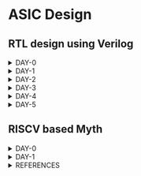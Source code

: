 # ASIC Design

## RTL design using Verilog
<details>
<summary>DAY-0</summary>
<br>



### Icarus Verilog Installation

**Steps to install Icarus Verilog**
```
sudo apt-get install iverilog
```


![iverilog](./Images/Iverilog.png)


iverilog tool installed

### Yosys Installation

**Steps to install Yosys**

```
git clone https://github.com/YosysHQ/yosys.git
cd yosys 
sudo apt install make (If make is not installed please install it) 
sudo apt-get install build-essential clang bison flex \
    libreadline-dev gawk tcl-dev libffi-dev git \
    graphviz xdot pkg-config python3 libboost-system-dev \
    libboost-python-dev libboost-filesystem-dev zlib1g-dev
make config-gcc
make 
sudo make install
```

![yosys](./Images/Yosys.png)

Yosys installed



### Gtkwave Installation

**Steps to install Gtkwave**
```
sudo apt update
sudo apt install gtkwave
```

![gtkwave](./Images/Gtkwave.png)

gtkwave installed

### Ngspice installation
**Steps to install ngspice**
```
wget https://sourceforge.net/projects/ngspice/files/ngspice-40.tar.gz
tar -zxvf ngspice-40.tar.gz
cd ngspice-40
mkdir release
cd release
sudo apt install automake libtool libxaw7-dev flex bison libncurses5-dev
../configure  --with-x --with-readline=yes --disable-debug
make
sudo make install
```
![ngspice](./Images/Ngspice.png)

ngspice installed

### OpenSTA Installtion
**Steps to install OpenSTA**
```
git clone https://github.com/The-OpenROAD-Project/OpenSTA.git
cd OpenSTA
mkdir build
cd build
sudo apt-get install cmake clang gcctcl swig bison flex
cmake ..
make
```
![opensta](./Images/OpenSTA.png)

Note: Additional step of storing path of openSTA executable file in environment variables is done for easy access in terminal

Open STA installed

### Magic tool installation
**steps to install magic layout tool**
```
sudo apt-get install m4
sudo apt-get install tcsh
sudo apt-get install csh
sudo apt-get install libx11-dev
sudo apt-get install tcl-dev tk-dev
sudo apt-get install libcairo2-dev
sudo apt-get install mesa-common-dev libglu1-mesa-dev
sudo apt-get install libncurses-dev
git clone https://github.com/RTimothyEdwards/magic
cd magic-master
./configure
make
make install
sudo apt install magic
```

![magic](./Images/Magic.png)

Magic tool installed
</details>

<details>
<summary>DAY-1</summary>
<br>

### Overview
This session is about steps followed to compile and simulate verilog design and testbench codes using iverilog tool. This section also deals with graphical waveform viewer tool called gtkwave and synthesis tool called yosys and its steps to produce netlist from design file.

### Sample Verilog simulation
This session takes an example of 2x1 multiplexer (verilog design and test bench) to demonstrate iverilog compilation and gtkwave waveform viewer. 

The verilog codes are taken from github repository: https://github.com/kunalg123/sky130RTLDesignAndSynthesisWorkshop.git



Following is syntax for compilation and execution of verilog codes to generation outputs.
```
iverilog designfile.v testbench.v
./aout
gtkwave vcdfile.vcd
```


Below represents sample design verilog codes.

![verilogcode](./Images/Verilogcode.png)



Below represent simulation output of 2x1 multiplexer design.

![simulation](./Images/Simulation.png)



### Yosys synthesis process
This section explains the concept of yosys library cells and process of generating netlist using yosys tool. The library contains variety of cells with various operating speeds for different applications and avoid violations. 

Following represents various commands used to generate netlist for given design.

```
yosys> read_liberty -lib <path to lib file>
yosys> read_verilog <path to verilog file>
yosys> synth -top <top_module_name>
yosys> abc -liberty <path to lib file>
yosys> show
yosys> write_verilog <file_name_netlist.v>
yosys> write_verilog -noattr <file_name_netlist.v>
```


Below represents schematic represented by yosys tool for given design.
![Schematic](./Images/Schematic.png)



Below represents netlist represented by yosys tool for given design.
![Netlist](./Images/Netlist.png)






</details>



<details>
<summary>DAY-2</summary>

### Overview
This section describes basic understanding of lib technology file and its important aspects. This section also explains hierarchy and flat synthesis implementation of multiple modules.

### Verilog modules
The verilog codes are taken from github repository: https://github.com/kunalg123/sky130RTLDesignAndSynthesisWorkshop.git

The verilog codes considered are multiple_moudules.v

### Sample Synthesis of multiple modules
This section explains the sample synthesis process involved in multiple modules rather than single module. The previously discussed yosys commands are used to execute synthesis process with respective parameters for two types of designs. They are hierarchy and flat designs. 

```
yosys> read_liberty -lib <path to lib file>
yosys> read_verilog <path to verilog file>
yosys> synth -top <top_module_name>
yosys> abc -liberty <path to lib file>
yosys> flatten
yosys> show
yosys> write_verilog -noattr <file_name_netlist.v>
```

Following represents schematic netlist of hierarchy design.
![Multiple_modules](./Images/Multiple_modules.png)
 
Following represents schematic netlist of flat design.
![Multiple_modules_flat](./Images/Multiple_modules_flat.png)


### Sample synthesis of submodules
In this section, we learn about synthesis process of submodules and generating corrspnding netlist.

We follow the similar steps as decribed previously with small change in synthesis command i.e we specify the subodule name we are interested and apply steps similar to we have seen previosuly till netlist generation.
```
yosys> read_liberty -lib <path to lib file>
yosys> read_verilog <path to verilog file>
synth -top <submodule_name>
yosys> abc -liberty <path to lib file>
yosys> show
yosys> write_verilog -noattr <file_name_netlist.v>
```

Following represents synthesis schematic of two submodules defined in main design file.
![Submodule1](./Images/Submodule1.png)

![Submodule2](./Images/Submodule2.png)

We prefer to synthesize submodules separately due to various reasons such as inefficient synthesis carried out if done with entire module, if design contains replica of sub modules, we would like to synthesize once and combine together in main module.

### Coding styles
This section explains about various coding styles. 

Usually, in a digital circuit, we encounter an issue called as glitch. This is due to propagation delay associated with gates in circuit. To resolve this issue, we use D flip flop in between combinational circuits to hold the stable value and prevent it from disturbing next stage until positive edge of clock occurs. Hence, we want a particular value to occur initially. This is achieved through synchronous or asynchronous reset signals.

Following represents asynchronous reset signal in action.
![Dff_async_res](./Images/Dff_async_res.png)

Following represents asynchronous set signal in action.
![Dff_async_set](./Images/Dff_async_set.png)
 
Following represents synchronous reset signal in action.
![Dff_sync_res](./Images/Dff_sync_res.png)

### Synthesis of Flop circuits
This section explains steps to be followed in synthesis of circuits containing flop modules and its commands.

These include an additional step specifically for FF designs to pick library cells specific to them. 
```
yosys> read_liberty -lib <path to lib file>
yosys> read_verilog <path to verilog file>
yosys> synth -top <top_module_name>
yosys> dfflibmap -liberty <path to lib file>
yosys> abc -liberty <path to lib file>
yosys> show
yosys> write_verilog <file_name_netlist.v>
yosys> write_verilog -noattr <file_name_netlist.v>
```

Following represents asynchronous reset schematic representation.
![Dff_async_res](./Images/Dff_async_res_schematic.png)

Following represents asynchronous set schematic representation.
![Dff_async_set](./Images/Dff_async_set_schematic.png)
 
Following represents synchronous reset schematic representation.
![Dff_sync_res](./Images/Dff_sync_res_schematic.png)

### Interesting optimization exhibited by yosys
This section describes about glimpse of optimization executed by yosys.

Lets take example of hardware to that multiplies 2 to input and produces output. We think that we require some kind of gates to achieve that execution, but at end of day its all playing with wires. The tool does not map hardware to any standard cell in library due to optimization.

Following represents example of circuit to just multiply input to 2 and produce output.
![mul2](./Images/mul2.png)



</details>

<details>
<summary>DAY-3</summary>

### Introduction to optimization
Optimization plays an important while we design any hardware. It reduces number of components which inturn reduces size and improves performance. Many times, we come across an expression which by simplification reduces to a either simple variable or a constant value through reduction of unsued variables.

For example, if a DFF having D=0 and reset=1 will always have Q=0 for all clk values.
On the other side, if a DFF having D=0 and set signal will either Q=1 or Q=0 depending on set signal. If set=0 then Q =0 always. If set=1 Q=1 always.

### Combinational logic optimization

We have considered few examples to demonstrate optimization exhibited by yosys tool with additional step. The command removes unused cells and nets if any.
```
yosys> read_liberty -lib <path to lib file>
yosys> read_verilog <path to verilog file>
yosys> synth -top <top_module_name>
yosys> opt_clean -purge
yosys> abc -liberty <path to lib file>
yosys> show
yosys> write_verilog <file_name_netlist.v>
yosys> write_verilog -noattr <file_name_netlist.v>
```
Following represents simplified circuit for y=a?b:0
![opt_check](./Images/opt_check.png)

Following represents simplified circuit for y=a?1:b
![opt_check2](./Images/opt_check2.png)

Following represents simplified circuit for y=a?(c?b:0):0
![opt_check3](./Images/opt_check3.png)

Below is a small lab exercise to understand optimization done by yosys.

Following represents simplified circuit for y = a?(b?(a & c ):c):(!c)
![opt_check4](./Images/opt_check4.png)

Following represents sample multiple module verilog code and its simplified schematic diagram after optimization.
![multiple_module_opt_code](./Images/multiple_module_opt_code.png)

![multiple_module_opt](./Images/multiple_module_opt.png)

Following represents another sample multiple module  verilog code and its simplified schematic diagram after optimization.
![multiple_module_opt_code2](./Images/multiple_module_opt_code2.png)

![multiple_module_opt2](./Images/multiple_module_opt2.png)

### Sequential logic optimization

We have used few examples of sequential circuits to demonstrate optimization done by yosys.

```
yosys> read_liberty -lib <path to lib file>
yosys> read_verilog <path to verilog file>
yosys> synth -top <top_module_name>
yosys> dfflibmap -liberty <path to lib file>
yosys> opt_clean -purge
yosys> abc -liberty <path to lib file>
yosys> show
yosys> write_verilog -noattr <file_name_netlist.v>
```

Following represents dff_const1 verilog code and its simplified schematic diagram after optimization.
![dff_const1_code](./Images/dff_const1_code.png)

![dff_const1](./Images/dff_const1.png)

Following represents dff_const2 verilog code and its simplified schematic diagram after optimization.
![dff_const2_code](./Images/dff_const2_code.png)

![dff_const2](./Images/dff_const2.png)

Following represents dff_const3 verilog code and its simplified schematic diagram after optimization.
![dff_const3_code](./Images/dff_const3_code.png)

![dff_const3](./Images/dff_const3.png)

Following represents dff_const4 verilog code and its simplified schematic diagram after optimization.
![dff_const4_code](./Images/dff_const4_code.png)

![dff_const4](./Images/dff_const4.png)

Following represents dff_const5 verilog code and its simplified schematic diagram after optimization.
![dff_const5_code](./Images/dff_const5_code.png)

![dff_const5](./Images/dff_const5.png)

### Unsued output optimization in sequential circuits

The yosys tool removes unused logic not connected to outputs. Also, it removes outputs and its associated logic not required in output which is illustrated in below examples.

Following represents code and schematic of sample counter_opt design. Though the code contains 3bit register, but still yosys will retain logic only visible in required final output.
![counter_opt_code](./Images/counter_opt_code.png)

![counter_opt](./Images/counter_opt.png)

Following retention in logic required in output compared to previous one.
![counter_opt2_code](./Images/counter_opt2_code.png)

![counter_opt2](./Images/counter_opt2.png)


</details>

<details>
<summary>DAY-4</summary>

### Overview


### Gate level Simulation (GLS) & Synthesis
Gate level netlist is a verilog code generated by yosys to map it to standard cell library later. This code is functionally similar to RTL design code written by us. Simulation of netlist is done to ensure retention of functionality after synthesis. The netlist is build using gate models which is either timing aware or functional aware or both. Timing awareness refers to delay information associated with gates.


### Importance of GLS
Ideally, we expect gate level netlist to function similar as RTL design. But at times, it may not function as intended due to various reasons like missing signals in sensitivity list, improper use of blocking and non-blocking statements and improper RTL design.

### Blocking & Non-blocking statements
There are two important ways to write group of statements inside always block. 
Blocking statement refers to sequential execution of statements one at a time. ( = )
Non-blocking statement refers to parallel execution of statements( <= )
We prefer to use non-blocking statements in always block for sequential circuits. If we are using blocking statements, we should carefully place the statements proper order for logic to be executed properly.

### Sample GLS execution.
Consider the following mux code and its simulation in behaviourial modelling.
![ternary_mux_pre_code](./Images/ternary_mux_pre_code.png)

![ternary_mux_pre_sim](./Images/ternary_mux_pre_sim.png)

![ternary_mux](./Images/ternary_mux.png)


Now, after the synthesis of netlist of RTL design,  we verify the post synthesis simulation by using following command to use verilog models for GLS.
```
iverilog ../my_lib/verilog_model/primitives.v  ../my_lib/verilog_model/sky130_fd_sc_hd.v netlist.v tb.v
```
![ternary_mux_post_sim](./Images/ternary_mux_post_sim.png)

### Sample synthesis simulation mismatch due to missing sensitivity list
Here we consider a badly designed multiplexer which is sensitive to only select line changes and not input lines.
Following is RTL design, simulation and schematic representation for bad mux. We clearly observe in simulation that design is not working like a multiplexer.
![bad_mux_pre_code](./Images/bad_mux_pre_code.png)

![bad_mux_pre_sim](./Images/bad_mux_pre_sim.png)

![bad_mux](./Images/bad_mux.png)

Now, after synthesis, we observe synthesis simulation mismatch. 
![bad_mux_post_sim](./Images/bad_mux_post_sim.png)

### Sample synthesis simulation mismatch due to blocking statement
Here we consider a sample blocking statement example to understand importance of right use of blocking statements.
Following is sample RTL design, simulation and synthesis of blocking caveat code. We clearly observe mismatch in logic we intended to acheive and we currently observe.

![blocking_pre_code](./Images/blocking_pre_code.png)

![blocking_pre_sim](./Images/blocking_pre_sim.png)

![blocking](./Images/blocking.png)

Now, after synthesis, we observe synthesis simulation mismatch. 
![blocking_post_sim](./Images/blocking_post_sim.png)


</details>

<details>
<summary>DAY-5</summary>

### Overview
This section explains about simulation and synthesis of if, case, generate and loops statements

### If statements and associated caveat
If statements in verilog are mapped to a inter-linked multiplexer. The first condition will be given highest priority among others and else (if present) the lowest. But, due to bad style of coding we miss else statement, yosys will infer a latch to hold previous output. This problem mainly observed in combinational circuits due to presense of inferred latches. We observe these issues in following examples.

Here is sample incomplete if statement code, simulation and schematic representation.
![incomplete_if_code](./Images/incomplete_if_code.png)

![incomplete_if_sim](./Images/incomplete_if_sim.png)

![incomplete_if](./Images/incomplete_if.png)

Here is sample incomplete if statement2 code, simulation and schematic representation.
![incomplete_if2_code](./Images/incomplete_if2_code.png)

![incomplete_if2_sim](./Images/incomplete_if2_sim.png)

![incomplete_if2](./Images/incomplete_if2.png)

### Case statements and associated caveat
Even case statements in verilog are mapped to multiplexer. The code associated with particular condition is executed. If no condition is met, it will execute default statement (if present) otherwise it will infer latch and produce previous output. If a condition is i.e. case 2'b1?, then we may multiple statements matching and the one with highest priority will be executed. This is also an issue and should be taken care. In some scenario, we may have all conditions met, but we may have not assigned all outputs (if present). We observe these issues in following examples.

Here is sample incomplete case statement code, simulation and schematic representation.
![incomplete_case_code](./Images/incomplete_case_code.png)

![incomplete_case_sim](./Images/incomplete_case_sim.png)

![incomplete_case](./Images/incomplete_case.png)

Here is sample complete case statement code, simulation and schematic representation.
![complete_case_code](./Images/complete_case_code.png)

![complete_case_sim](./Images/complete_case_sim.png)

![complete_case](./Images/complete_case.png)

Here is sample partial case statement code, simulation and schematic representation.
![partial_case_code](./Images/partial_case_code.png)

![partial_case_sim](./Images/partial_case_sim.png)

![partial_case](./Images/partial_case.png)


Here is sample bad case statement code, simulation and schematic representation.
![bad_case_code](./Images/bad_case_code.png)

![bad_case_sim](./Images/bad_case_sim.png)

![bad_case](./Images/bad_case.png)

Now performing GLS, we find that the output stuck at some value is not seen here. It is functioaning as proper multiplixer.
![bad_case_post_sim](./Images/bad_case_post_sim.png)

### Looping constructs
Looping constructs are mainly used to evaluate repeated task efficiently. We have two types: For & Generate-For loop.

For loop is written inside always block and used to evaluate statements executed repeatedly for a certain number of times. A good example is a 128:1 multiplexer.

Following represents a sample for loop RTL code, simulation, schematic and synthesized simulation for multiplexer.
![mux_for_code](./Images/mux_for_code.png)

![mux_for_sim](./Images/mux_for_sim.png)

![mux_for](./Images/mux_for.png)

So even after synthesis, functionality is retained.
![mux_for_post_sim](./Images/mux_for_post_sim.png)

Generate for loop is written outside always block and used to instantiate a certain hardware multiple times. A good example is a 64 bit Full adder.

Following represents a sample generate loop RTL code, simulation, schematic and synthesized simulation for ripple carry adder.
![rca_code](./Images/rca_code.png)

![fa_code](./Images/fa_code.png)

![rca_sim](./Images/rca_sim.png)

![rca](./Images/rca.png)

So even after synthesis, functionality is retained.
![rca_post_sim](./Images/rca_post_sim.png)

</details>

## RISCV based Myth

<details>
<summary>DAY-0</summary>
This section describes steps to install and configure RISCV tool chain
```
git clone https://github.com/kunalg123/riscv_workshop_collaterals.git
sudo apt install libboost-regex-dev
cd riscv_workshop_collaterals
chmod 755 run.sh
./run.sh
```
The above commands usually creates a folder called "riscv_toolchain" in home folder. Follow the next commands to access the tool chain from anywhere in terminal. Otherwise, path to bin folder of toolchain has to be provided to execute respective commands.
```
gedit .bashrc
```
At last line of .bashrc
```
export PATH=/home/<username>/riscv_toolchain/riscv64-unknown-elf-gcc-8.3.0-2019.08.0-x86_64-linux-ubuntu14/bin:$PATH
```
Save and close the .bashrc file. Then give following command to apply the chnages of .bashrc file.
```
source .bashrc
```
![riscv_toolchain](./Images/riscv_toolchain.png)
Riscv toolchain installed

</details>

<details>
<summary>DAY-1</summary>

### Overview
This section explains about development of applications on custom hardware architecture. To begin with, we develop RTL of architecture and create layout of the same.

### Introduction
We have hardware resources and software codes running on these resources. Compiler is a tool that convert high level code to assembly level code. Assembler is a tool that converts assembly level code to machine level code. The assembly level code is specific to type of architecture used. We will also look into several instructions and concepts such as psuedo instructions, integer RV64I, multiply extenstion RV64M, single & double precision floating point extension, application binary interface, memory allocation and stack pointer.


### GCC compiler and sample usage
Gcc compiler is used to convert C code into machine code for computer to execute. Here is sample commands to compile and execute sample c code.
```
gcc -o code.out code.c
./code.out
```

Following is sample c code for sum of 'n' numbers.
```
#include<stdio.h>
int main()
{
	int n,sum=0;
	printf("Enter n: ");
	scanf("%d",&n);
	for(int i=1;i<=n;i++) {
	sum=sum+i; }
	printf("Sum of %d numbers is %d\n",n,sum);
	return 1;
}
```

![sum1ton](./Images/sum1ton.png)

### RISCV gcc compilation and assembly code
Folowing command describes the way to compile c code in riscv gcc compiler.
```
riscv64-unknown-elf-gcc -O1 -mabi=lp64 -march=rv64i -o <output>.o <inputfile>.c
```

Following represents way to observe object(compiled assembly code)
```
riscv64-unknown-elf-objdump -d <output>.o
```

If we want a bit optimized version of assembly code we use following option and use same command to observe object file.
```
riscv64-unknown-elf-gcc -Ofast -mabi=lp64 -march=rv64i -o <output>.o <inputfile>.c
```
### Execution of output file in RISCV tool chain
We use following command to execute object file using riscv tool chain.
```
spike pk <output>.o
```

![spike_pk_sum1ton](./Images/spike_pk_sum1ton.png)

We use following command to debug the output
```
spike -d pk <output>.o
```
![spike_pk_debug](./Images/spike_pk_debug.png)

We have few commands to execute and observe specific variables or registers during debugging session.
--To run code until a specific location
```
until pc 0 <memory_location>
```

--To observe contents of register in specific core
```
reg <core> <register>
```

Press <Enter> to execute line by line in assembly code.

Press <q> to to quit debugging session.

### Integer floating point representation
Human beings are accustomed to use decimal number system and computers are designed for binary number system. Hence, there is a requirement for conversion of decimal to binary system. Present day computers are designed to handle 64 bit numbers where we usually divide 64 bits into two 32 bits group, each 32 bit group is divided into four 8 bit group, each 8 bit group is divided into either 2 nibbles or simply considered doubleword.

The number of patterns for any 'n' bits is 2^(n).

Signed binary numbers are represented using 2's complement numbers. MSB of a binary number is 0 for positive number and 1 for negative number in any representation.


Here is sample C code to understand floating representation and highest & lowest value possible in RISCV.

```
#include<stdio.h>
#include<math.h>

int main()
{
	unsigned long long int max=(unsigned long long int) (pow(2,64)-1);
	printf("Highest num represented by unsigned long long integer for 64 bit is %llu\n",max);
	
	max=(unsigned long long int) (pow(2,10)-1);
	printf("Highest num represented by unsigned long long integer for 10 bit is %llu\n",max);
	
	max=(unsigned long long int) (pow(2,127)-1);
	printf("Highest num represented by unsigned long long integer for 127 bit is %llu\n",max);
	
	unsigned long long int min=(unsigned long long int) (pow(2,64)*-1);
	printf("Lowest num represented by unsigned long long integer for 64 bit is %llu\n",min);
	
	long long int max2=(long long int) (pow(2,63)-1);// bug was here type long long int instead of just int in video
	printf("Highest num represented by signed long long integer for 64 bit is %lld\n",max2);
	
	long long int min2=(long long int) (pow(2,63)*-1);// bug was here type long long int instead of just int in video
	printf("Lowest num represented by signed long long integer for 64 bit is %lld\n",min2);
	return 1;
}
```

Following output represents the output for above code.

![unsigned_signed_output](./Images/unsigned_signed_output.png)

</details>

<details>
<summary>REFERENCES</summary>

    
https://steveicarus.github.io/iverilog/

https://yosyshq.net/yosys/

https://gtkwave.sourceforge.net/

https://ngspice.sourceforge.io/

https://github.com/The-OpenROAD-Project/OpenSTA

http://opencircuitdesign.com/magic/

https://github.com/kunalg123/sky130RTLDesignAndSynthesisWorkshop.git

</details>
